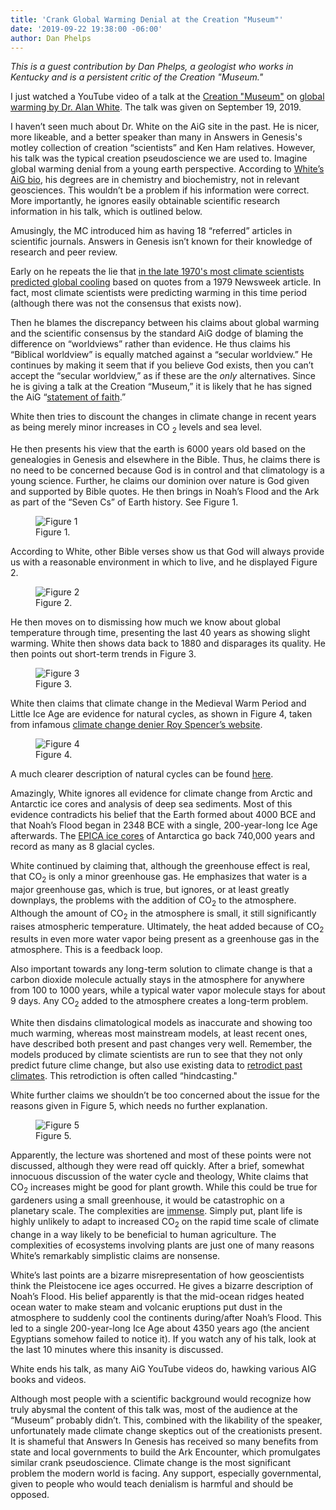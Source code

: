 ```yaml
---
title: 'Crank Global Warming Denial at the Creation "Museum"'
date: '2019-09-22 19:38:00 -06:00'
author: Dan Phelps
---
```


<i>This is a guest contribution by Dan Phelps, a geologist who works in Kentucky and is a persistent critic of the Creation "Museum."</i>

I just watched a YouTube video of a talk at the <a href="https://creationmuseum.org/">Creation "Museum"</a> on <a href="https://www.youtube.com/watch?v=_r9Xdb-mRxk&feature=youtu.be"> global warming by Dr. Alan White</a>. The talk was given on September 19, 2019. 

I haven’t seen much about Dr. White on the AiG site in the past. He is nicer, more likeable, and a better speaker than many in Answers in Genesis's motley collection of creation “scientists” and Ken Ham relatives. However, his talk was the typical creation pseudoscience we are used to. Imagine global warming denial from a young earth perspective. According to <a href="https://answersingenesis.org/bios/alan-white/">White’s AiG bio</a>, his degrees are in chemistry and biochemistry, not in relevant geosciences. This wouldn’t be a problem if his information were correct. More importantly, he ignores easily obtainable scientific research information in his talk, which is outlined below.

Amusingly, the MC introduced him as having 18 “referred” articles in scientific journals. Answers in Genesis isn’t known for their knowledge of research and peer review.

Early on he repeats the lie that <a href="https://skepticalscience.com/ice-age-predictions-in-1970s.htm">in the late 1970's most climate scientists predicted global cooling</a> based on quotes from a 1979 Newsweek article. In fact, most climate scientists were predicting warming in this time period (although there was not the consensus that exists now). 

<!--more-->

Then he blames the discrepancy between his claims about global warming and the scientific consensus by the standard AiG dodge of blaming the difference on “worldviews” rather than evidence. He thus claims his “Biblical worldview” is equally matched against a “secular worldview.” He continues by making it seem that if you believe God exists, then you can’t accept the “secular worldview,” as if these are the <i>only</i> alternatives. Since he is giving a talk at the Creation “Museum,” it is likely that he has signed the AiG “<a href="https://answersingenesis.org/about/faith/">statement of faith</a>.” 

White then tries to discount the changes in climate change in recent years as being merely minor increases in CO <sub>2</sub> levels and sea level. 

He then presents his view that the earth is 6000 years old based on the genealogies in Genesis and elsewhere in the Bible. Thus, he claims there is no need to be concerned because God is in control and that climatology is a young science. Further, he claims our dominion over nature is God given and supported by Bible quotes. He then brings in Noah’s Flood and the Ark as part of the “Seven Cs” of Earth history. See Figure 1.

<figure>
<img src="/PT/uploads/2019/Phelps_IMG_4615_Fig_1_600.jpg" alt="Figure 1"/>
<figcaption>Figure 1.
</figcaption>
</figure>

According to White, other Bible verses show us that God will always provide us with a reasonable environment in which to live, and he displayed Figure 2.

<figure>
<img src="/PT/uploads/2019/Phelps_IMG_4616_Fig_2_600.jpg" alt="Figure 2"/>
<figcaption>Figure 2.
</figcaption>
</figure>

He then moves on to dismissing how much we know about global temperature through time, presenting the last 40 years as showing slight warming. White then shows data back to 1880 and disparages its quality. He then points out short-term trends in Figure 3.

<figure>
<img src="/PT/uploads/2019/Phelps_IMG_4617_Fig_3_600.jpg" alt="Figure 3"/>
<figcaption>Figure 3.
</figcaption>
</figure>

White then claims that climate change in the Medieval Warm Period and Little Ice Age are evidence for natural cycles, as shown in Figure 4, taken from infamous <a href="https://www.drroyspencer.com/2009/07/rise-of-the-natural-climate-cycle-deniers/">climate change denier Roy Spencer’s website</a>.

<figure>
<img src="/PT/uploads/2019/Phelps_IMG_4618_Fig_4_600.jpg" alt="Figure 4"/>
<figcaption>Figure 4.
</figcaption>
</figure>

A much clearer description of natural cycles can be found <a href="https://skepticalscience.com/global-warming-natural-cycle.htm">here</a>.

Amazingly, White ignores all evidence for climate change from Arctic and Antarctic ice cores and analysis of deep sea sediments. Most of this evidence contradicts his belief that the Earth formed about 4000 BCE and that Noah’s Flood began in 2348 BCE with a single, 200-year-long Ice Age afterwards. The <a href="https://en.wikipedia.org/wiki/European_Project_for_Ice_Coring_in_Antarctica">EPICA ice cores</a> of Antarctica go back 740,000 years and record as many as 8 glacial cycles.

White continued by claiming that, although the greenhouse effect is real, that CO<sub>2</sub> is only a minor greenhouse gas. He emphasizes that water is a major greenhouse gas, which is true, but ignores, or at least greatly downplays, the problems with the addition of CO<sub>2</sub> to the atmosphere. Although the amount of CO<sub>2</sub> in the atmosphere is small, it still significantly raises atmospheric temperature. Ultimately, the heat added because of CO<sub>2</sub> results in even more water vapor being present as a greenhouse gas in the atmosphere. This is a feedback loop.

Also important towards any long-term solution to climate change is that a carbon dioxide molecule actually stays in the atmosphere for anywhere from 100 to 1000 years, while a typical water vapor molecule stays for about 9 days. Any CO<sub>2</sub> added to the atmosphere creates a long-term problem.

White then disdains climatological models as inaccurate and showing too much warming, whereas most mainstream models, at least recent ones, have described both present and past changes very well. Remember, the models produced by climate scientists are run to see that they not only predict future clime change, but also use existing data to <a href="https://skepticalscience.com/climate-models.htm">retrodict past climates</a>. This retrodiction is often called “hindcasting."

White further claims we shouldn’t be too concerned about the issue for the reasons given in Figure 5, which needs no further explanation.

<figure>
<img src="/PT/uploads/2019/Phelps_IMG_4619_Fig_5_600.jpg" alt="Figure 5"/>
<figcaption>Figure 5.
</figcaption>
</figure>

Apparently, the lecture was shortened and most of these points were not discussed, although they were read off quickly. After a brief, somewhat innocuous discussion of the water cycle and theology, White claims that CO<sub>2</sub> increases might be good for plant growth. While this could be true for gardeners using a small greenhouse, it would be catastrophic on a planetary scale. The complexities are <a href="https://skepticalscience.com/co2-plant-food-advanced.htm">immense</a>. Simply put, plant life is highly unlikely to adapt to increased CO<sub>2</sub> on the rapid time scale of climate change in a way likely to be beneficial to human agriculture. The complexities of ecosystems involving plants are just one of many reasons White’s remarkably simplistic claims are nonsense.

White’s last points are a bizarre misrepresentation of how geoscientists think the Pleistocene ice ages occurred. He gives a bizarre description of Noah’s Flood. His belief apparently is that the mid-ocean ridges heated ocean water to make steam and volcanic eruptions put dust in the atmosphere to suddenly cool the continents during/after Noah’s Flood. This led to a single 200-year-long Ice Age about 4350 years ago (the ancient Egyptians somehow failed to notice it). If you watch any of his talk, look at the last 10 minutes where this insanity is discussed.

White ends his talk, as many AiG YouTube videos do, hawking various AIG books and videos.

Although most people with a scientific background would recognize how truly abysmal the content of this talk was, most of the audience at the “Museum” probably didn’t. This, combined with the likability of the speaker, unfortunately made climate change skeptics out of the creationists present. It is shameful that Answers In Genesis has received so many benefits from state and local governments to build the Ark Encounter, which promulgates similar crank pseudoscience. Climate change is the most significant problem the modern world is facing. Any support, especially governmental, given to people who would teach denialism is harmful and should be opposed.


